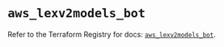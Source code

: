 # `aws_lexv2models_bot`

Refer to the Terraform Registry for docs: [`aws_lexv2models_bot`](https://registry.terraform.io/providers/hashicorp/aws/6.12.0/docs/resources/lexv2models_bot).
